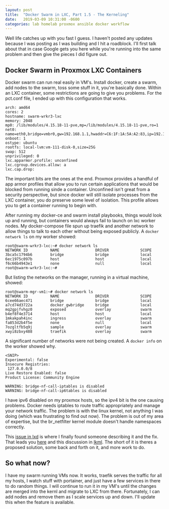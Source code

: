 ```yaml
---
layout: post
title:  "Docker Swarm in LXC, Part 1.5 - The Kerneling"
date:   2019-03-09 10:31:00 -0600
categories: lab homelab proxmox ansible docker workflow
---
```


Well life catches up with you fast I guess. I haven't posted any updates because I was posting as I was building and I hit a roadblock. I'll first talk about that in case Google gets you here while you're running into the same problem and then give the pieces I did figure out. 

## Docker Swarm in Proxmox LXC Containers

Docker swarm can run real easily in VM's. Install docker, create a swarm, add nodes to the swarm, toss some stuff in it, you're basically done. Within an LXC container, some restrictions are going to give you problems. For the pct.conf file, I ended up with this configuration that works. 

~~~
arch: amd64
cores: 2
hostname: swarm-wrkr3-lxc
memory: 2048
mp0: /lib/modules/4.15.18-11-pve,mp=/lib/modules/4.15.18-11-pve,ro=1
net0: name=eth0,bridge=vmbr0,gw=192.168.1.1,hwaddr=C6:1F:1A:5A:A2:83,ip=192.168.1.4/22,type=veth
onboot: 1
ostype: ubuntu
rootfs: local-lvm:vm-111-disk-0,size=25G
swap: 512
unprivileged: 0
lxc.apparmor.profile: unconfined
lxc.cgroup.devices.allow: a
lxc.cap.drop:
~~~

The important bits are the ones at the end. Proxmox provides a handful of app armor profiles that allow you to run certain applications that would be blocked from running sinde a container. Unconfined isn't great from a security perspective, but since docker will still isolate processes from the LXC container, you do preserve some level of isolation. This profile allows you to get a container running to begin with.

After running my docker-ce and swarm install playbooks, things would look up and running, but containers would always fail to launch on lxc worker nodes. My docker-compose file spun up traefik and another network to allow things to talk to each other without being exposed publicly. A `docker network ls` on my worker showed:

~~~
root@swarm-wrkr3-lxc:~# docker network ls
NETWORK ID          NAME                DRIVER              SCOPE
3bca5c1794b6        bridge              bridge              local
6ec1975c097b        host                host                local
f6c66b4943e1        none                null                local
root@swarm-wrkr3-lxc:~# 
~~~

But listing the networks on the manager, running in a virtual machine, showed:

~~~
root@swarm-mgr-vm1:~# docker network ls
NETWORK ID          NAME                DRIVER              SCOPE
6cee66aec471        bridge              bridge              local
a7cd74d3722a        docker_gwbridge     bridge              local
mq2gpjfvhgz0        exposed             overlay             swarm
b4ef8f4e3714        host                host                local
1mkakpah4inc        ingress             overlay             swarm
fa853d2b4f5e        none                null                local
7ozgltfb5q9j        sample              overlay             swarm
xwyi8zbxy488        traefik             overlay             swarm
~~~

A significant number of networks were not being created. A `docker info` on the worker showed why. 

~~~
<SNIP>
Experimental: false
Insecure Registries:
 127.0.0.0/8
Live Restore Enabled: false
Product License: Community Engine

WARNING: bridge-nf-call-iptables is disabled
WARNING: bridge-nf-call-ip6tables is disabled
~~~

I have ipv6 disabled on my proxmox hosts, so the ipv4 bit is the one causing problems. Docker needs iptables to route traffic appropriately and manage your network traffic. The problem is with the linux kernel, not anything I was doing (which was frustrating to find out now). The problem is out of my area of expertise, but the br_netfilter kernel module doesn't handle namespaces correctly. 

This [issue in lxd](https://github.com/lxc/lxd/issues/3306) is where I finally found someone describing it and the fix. That leads you [here](https://github.com/lxc/lxd/issues/5193#issuecomment-433759048) and this discussion in [lkml](https://lkml.org/lkml/2018/11/7/680). The short of it is theres a proposed solution, some back and forth on it, and more work to do. 

## So what now?

I have my swarm running VMs now. It works, traefik serves the traffic for all my hosts, I watch stuff with portainer, and just have a few services in there to do random things. I will continue to run it in my VM's until the changes are merged into the kernl and migrate to LXC from there. Fortunately, I can add nodes and remove them as I scale services up and down. I'll update this when the feature is available. 